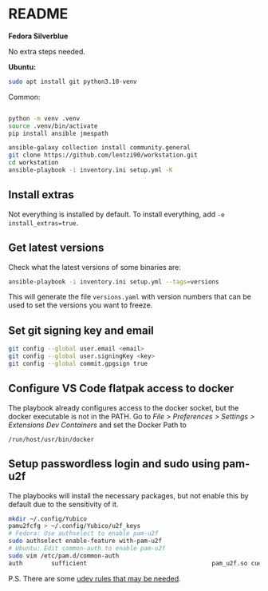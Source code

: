 # README

**Fedora Silverblue**

No extra steps needed.

**Ubuntu:**

```bash
sudo apt install git python3.10-venv
```

Common:

```bash

python -m venv .venv
source .venv/bin/activate
pip install ansible jmespath

ansible-galaxy collection install community.general
git clone https://github.com/lentzi90/workstation.git
cd workstation
ansible-playbook -i inventory.ini setup.yml -K
```

## Install extras

Not everything is installed by default.
To install everything, add `-e install_extras=true`.

## Get latest versions

Check what the latest versions of some binaries are:

```bash
ansible-playbook -i inventory.ini setup.yml --tags=versions
```

This will generate the file `versions.yaml` with version numbers that can be used to set the versions you want to freeze.

## Set git signing key and email

```bash
git config --global user.email <email>
git config --global user.signingKey <key>
git config --global commit.gpgsign true
```

## Configure VS Code flatpak access to docker

The playbook already configures access to the docker socket, but the docker executable is not in the PATH.
Go to *File > Preferences > Settings > Extensions Dev Containers* and set the Docker Path to

```
/run/host/usr/bin/docker
```

## Setup passwordless login and sudo using pam-u2f

The playbooks will install the necessary packages, but not enable this by default due to the sensitivity of it.

```bash
mkdir ~/.config/Yubico
pamu2fcfg > ~/.config/Yubico/u2f_keys
# Fedora: Use authselect to enable pam-u2f
sudo authselect enable-feature with-pam-u2f
# Ubuntu: Edit common-auth to enable pam-u2f
sudo vim /etc/pam.d/common-auth
auth        sufficient                                   pam_u2f.so cue
```

P.S. There are some [udev rules that may be needed](https://support.yubico.com/hc/en-us/articles/360013708900-Using-Your-U2F-YubiKey-with-Linux).

